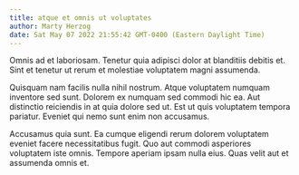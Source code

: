 ```yaml
---
title: atque et omnis ut voluptates
author: Marty Herzog
date: Sat May 07 2022 21:55:42 GMT-0400 (Eastern Daylight Time)
---
```

Omnis ad et laboriosam. Tenetur quia adipisci dolor at blanditiis debitis et. Sint et tenetur ut rerum et molestiae voluptatem magni assumenda.

 Quisquam nam facilis nulla nihil nostrum. Atque voluptatem numquam inventore sed sunt. Dolorem ex numquam sed commodi hic ea. Aut distinctio reiciendis in at quia dolore sed ut. Est ut quis voluptatem tempora pariatur. Eveniet qui nemo sunt enim non accusamus.

 Accusamus quia sunt. Ea cumque eligendi rerum dolorem voluptatem eveniet facere necessitatibus fugit. Quo aut commodi asperiores voluptatem iste omnis. Tempore aperiam ipsam nulla eius. Quas velit aut et assumenda omnis et.
